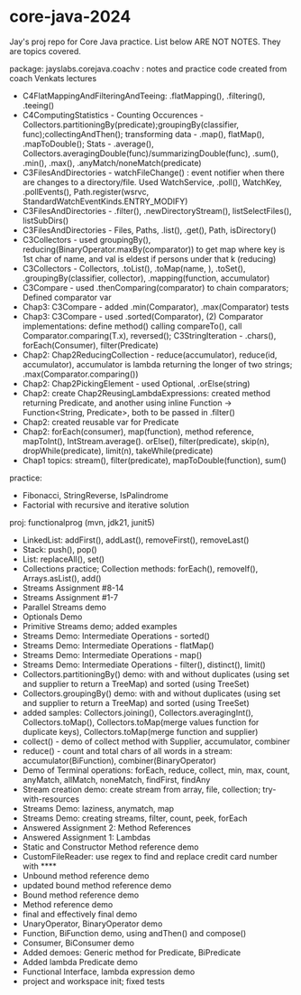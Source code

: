 # core-java-2024

Jay's proj repo for Core Java practice. List below ARE NOT NOTES. They are topics covered.

package: jayslabs.corejava.coachv : notes and practice code created from coach Venkats lectures
- C4FlatMappingAndFilteringAndTeeing: .flatMapping(), .filtering(), .teeing()
- C4ComputingStatistics - Counting Occurences - Collectors.partitioningBy(predicate);groupingBy(classifier, func);collectingAndThen(); transforming data - .map(), flatMap(), .mapToDouble(); Stats - .average(), Collectors.averagingDouble(func)/summarizingDouble(func), .sum(), .min(), .max(), .anyMatch/noneMatch(predicate)
- C3FilesAndDirectories - watchFileChange() : event notifier when there are changes to a directory/file. Used WatchService, .poll(), WatchKey, .pollEvents(), Path.register(wsrvc, StandardWatchEventKinds.ENTRY_MODIFY)
- C3FilesAndDirectories - .filter(), .newDirectoryStream(), listSelectFiles(), listSubDirs()
- C3FilesAndDirectories - Files, Paths, .list(), .get(), Path, isDirectory()
- C3Collectors - used groupingBy(), reducing(BinaryOperator.maxBy(comparator)) to get map where key is 1st char of name, and val is eldest if persons under that k (reducing)
- C3Collectors - Collectors, .toList(), .toMap(name, <Person>), .toSet(), .groupingBy(classifier, collector), .mapping(function, accumulator) 
- C3Compare - used .thenComparing(comparator) to chain comparators; Defined comparator var
- Chap3: C3Compare - added .min(Comparator), .max(Comparator) tests
- Chap3: C3Compare - used .sorted(Comparator), (2) Comparator implementations: define method() calling compareTo(), call Comparator.comparing(T.x), reversed(); C3StringIteration - .chars(), forEach(Consumer), filter(Predicate)
- Chap2: Chap2ReducingCollection - reduce(accumulator), reduce(id, accumulator), accumulator is lambda returning the longer of two strings; .max(Comparator.comparing())
- Chap2: Chap2PickingElement - used Optional<String>, .orElse(string)
- Chap2: create Chap2ReusingLambdaExpressions: created method returning Predicate<String>, and another using inline Function -> Function<String, Predicate<String>>, both to be passed in .filter() 
- Chap2: created reusable var for Predicate
- Chap2: forEach(consumer), map(function), method reference, mapToInt(), IntStream.average(). orElse(), filter(predicate), skip(n), dropWhile(predicate), limit(n), takeWhile(predicate)
- Chap1 topics: stream(), filter(predicate), mapToDouble(function), sum()

practice:
- Fibonacci, StringReverse, IsPalindrome
- Factorial with recursive and iterative solution

proj: functionalprog (mvn, jdk21, junit5)
- LinkedList: addFirst(), addLast(), removeFirst(), removeLast()
- Stack: push(), pop()
- List: replaceAll(), set()
- Collections practice; Collection methods: forEach(), removeIf(), Arrays.asList(), add()
- Streams Assignment #8-14
- Streams Assignment #1-7
- Parallel Streams demo
- Optionals Demo
- Primitive Streams demo; added examples
- Streams Demo: Intermediate Operations - sorted()
- Streams Demo: Intermediate Operations - flatMap()
- Streams Demo: Intermediate Operations - map()
- Streams Demo: Intermediate Operations - filter(), distinct(), limit()
- Collectors.partitioningBy() demo: with and without duplicates (using set and supplier to return a TreeMap) and sorted (using TreeSet)
- Collectors.groupingBy() demo: with and without duplicates (using set and supplier to return a TreeMap) and sorted (using TreeSet)
- added samples: Collectors.joining(), Collectors.averagingInt(), Collectors.toMap(), Collectors.toMap(merge values function for duplicate keys), Collectors.toMap(merge function and supplier)
- collect() - demo of collect method with Supplier, accumulator, combiner
- reduce() - count and total chars of all words in a stream: accumulator(BiFunction), combiner(BinaryOperator)
- Demo of Terminal operations: forEach, reduce, collect, min, max, count, anyMatch, allMatch, noneMatch, findFirst, findAny
- Stream creation demo: create stream from array, file, collection; try-with-resources
- Streams Demo: laziness, anymatch, map
- Streams Demo: creating streams, filter, count, peek, forEach
- Answered Assignment 2: Method References
- Answered Assignment 1: Lambdas
- Static and Constructor Method reference demo
- CustomFileReader: use regex to find and replace credit card number with ****
- Unbound method reference demo
- updated bound method reference demo
- Bound method reference demo
- Method reference demo
- final and effectively final demo
- UnaryOperator, BinaryOperator demo
- Function, BiFunction demo, using andThen() and compose()
- Consumer, BiConsumer demo
- Added demoes: Generic method for Predicate, BiPredicate
- Added lambda Predicate demo
- Functional Interface, lambda expression demo
- project and workspace init; fixed tests
